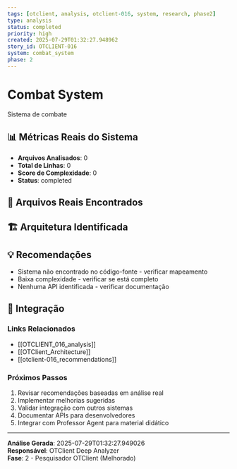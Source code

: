 ```yaml
---
tags: [otclient, analysis, otclient-016, system, research, phase2]
type: analysis
status: completed
priority: high
created: 2025-07-29T01:32:27.948962
story_id: OTCLIENT-016
system: combat_system
phase: 2
---
```


# Combat System

Sistema de combate

## 📊 Métricas Reais do Sistema

- **Arquivos Analisados**: 0
- **Total de Linhas**: 0
- **Score de Complexidade**: 0
- **Status**: completed

## 📁 Arquivos Reais Encontrados


## 🏗️ Arquitetura Identificada

## 💡 Recomendações
- Sistema não encontrado no código-fonte - verificar mapeamento
- Baixa complexidade - verificar se está completo
- Nenhuma API identificada - verificar documentação


## 🔗 Integração

### Links Relacionados
- [[OTCLIENT_016_analysis]]
- [[OTClient_Architecture]]
- [[otclient-016_recommendations]]

### Próximos Passos
1. Revisar recomendações baseadas em análise real
2. Implementar melhorias sugeridas
3. Validar integração com outros sistemas
4. Documentar APIs para desenvolvedores
5. Integrar com Professor Agent para material didático

---

**Análise Gerada**: 2025-07-29T01:32:27.949026  
**Responsável**: OTClient Deep Analyzer  
**Fase**: 2 - Pesquisador OTClient (Melhorado)
